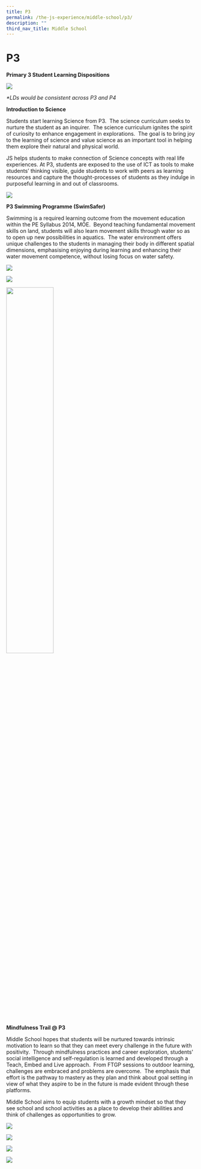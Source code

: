 ```yaml
---
title: P3
permalink: /the-js-experience/middle-school/p3/
description: ""
third_nav_title: Middle School
---
```

# **P3**

**Primary 3 Student Learning Dispositions**

![](/images/11.png)

_\*LDs would be consistent across P3 and P4_

  

**Introduction to Science**

Students start learning Science from P3.  The science curriculum seeks to nurture the student as an inquirer.  The science curriculum ignites the spirit of curiosity to enhance engagement in explorations.  The goal is to bring joy to the learning of science and value science as an important tool in helping them explore their natural and physical world. 

JS helps students to make connection of Science concepts with real life experiences. At P3, students are exposed to the use of ICT as tools to make students’ thinking visible, guide students to work with peers as learning resources and capture the thought-processes of students as they indulge in purposeful learning in and out of classrooms.

![](/images/p3.jpg)

**P3 Swimming Programme (SwimSafer)**  

Swimming is a required learning outcome from the movement education within the PE Syllabus 2014, MOE.  Beyond teaching fundamental movement skills on land, students will also learn movement skills through water so as to open up new possibilities in aquatics.  The water environment offers unique challenges to the students in managing their body in different spatial dimensions, emphasising enjoying during learning and enhancing their water movement competence, without losing focus on water safety.

![](/images/8995a5ad-2241-483e-9326-bc3782453acf.jpg)

![](/images/fd7c159f-597c-475a-9343-d3c6eecfa528.jpg)

<img src="/images/e11a0369-508a-42ce-9834-68331e033232.jpg" 
     style="width:50%">
		 
		 
**Mindfulness Trail @ P3**  

Middle School hopes that students will be nurtured towards intrinsic motivation to learn so that they can meet every challenge in the future with positivity.  Through mindfulness practices and career exploration, students' social intelligence and self-regulation is learned and developed through a Teach, Embed and Live approach.  From FTGP sessions to outdoor learning, challenges are embraced and problems are overcome.  The emphasis that effort is the pathway to mastery as they plan and think about goal setting in view of what they aspire to be in the future is made evident through these platforms. 

Middle School aims to equip students with a growth mindset so that they see school and school activities as a place to develop their abilities and think of challenges as opportunities to grow.

![](/images/pic%201%20(1).jpg)

![](/images/pic%202%20(1).jpg)

![](/images/pic5.jpg)

![](/images/pic%204%20(1).jpg)
